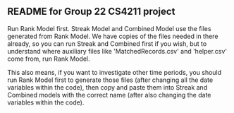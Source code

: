 ## README for Group 22 CS4211 project
Run Rank Model first. Streak Model and Combined Model use the files generated from Rank Model. 
We have copies of the files needed in there already, so you can run Streak and Combined first if you wish,
but to understand where auxiliary files like 'MatchedRecords.csv' and 'helper.csv' come from, run Rank Model.

This also means, if you want to investigate other time periods, you should run Rank Model first to generate those files
(after changing all the date variables within the code), then copy and paste them into Streak and Combined models 
with the correct name (after also changing the date variables within the code).
